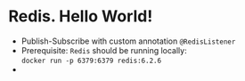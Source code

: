 # Redis. Hello World!
* Publish-Subscribe with custom annotation `@RedisListener`
* Prerequisite: `Redis` should be running locally: \
    `docker run -p 6379:6379 redis:6.2.6`
* 
